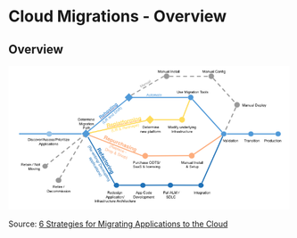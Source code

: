 # Cloud Migrations - Overview

## Overview

![Cloud Migration Strategies Overview](../images/chapter-01/cloud_migration.png)

Source: [6 Strategies for Migrating Applications to the Cloud](https://medium.com/aws-enterprise-collection/6-strategies-for-migrating-applications-to-the-cloud-eb4e85c412b4)